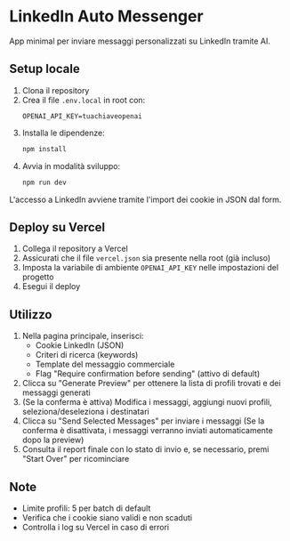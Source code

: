 # LinkedIn Auto Messenger

App minimal per inviare messaggi personalizzati su LinkedIn tramite AI.

## Setup locale
1. Clona il repository
2. Crea il file `.env.local` in root con:
   ```
   OPENAI_API_KEY=tuachiaveopenai
   ```
3. Installa le dipendenze:
   ```bash
   npm install
   ```
4. Avvia in modalità sviluppo:
   ```bash
   npm run dev
   ```
L'accesso a LinkedIn avviene tramite l'import dei cookie in JSON dal form.

## Deploy su Vercel
1. Collega il repository a Vercel
2. Assicurati che il file `vercel.json` sia presente nella root (già incluso)
3. Imposta la variabile di ambiente `OPENAI_API_KEY` nelle impostazioni del progetto
4. Esegui il deploy

## Utilizzo
1. Nella pagina principale, inserisci:
   - Cookie LinkedIn (JSON)
   - Criteri di ricerca (keywords)
   - Template del messaggio commerciale
   - Flag "Require confirmation before sending" (attivo di default)
2. Clicca su "Generate Preview" per ottenere la lista di profili trovati e dei messaggi generati
3. (Se la conferma è attiva) Modifica i messaggi, aggiungi nuovi profili, seleziona/deseleziona i destinatari
4. Clicca su "Send Selected Messages" per inviare i messaggi
   (Se la conferma è disattivata, i messaggi verranno inviati automaticamente dopo la preview)
5. Consulta il report finale con lo stato di invio e, se necessario, premi "Start Over" per ricominciare

## Note
- Limite profili: 5 per batch di default
- Verifica che i cookie siano validi e non scaduti
- Controlla i log su Vercel in caso di errori
